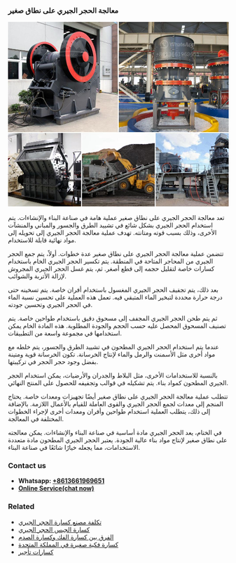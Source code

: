 <h3>معالجة الحجر الجيري على نطاق صغير</h3><img src='1701854175.jpg' alt=''><p>تعد معالجة الحجر الجيري على نطاق صغير عملية هامة في صناعة البناء والإنشاءات. يتم استخدام الحجر الجيري بشكل شائع في تشييد الطرق والجسور والمباني والمنشآت الأخرى، وذلك بسبب قوته ومتانته. تهدف عملية معالجة الحجر الجيري إلى تحويله إلى مواد نهائية قابلة للاستخدام.</p><p>تتضمن عملية معالجة الحجر الجيري على نطاق صغير عدة خطوات. أولاً، يتم جمع الحجر الجيري من المحاجر المتاحة في المنطقة. يتم تكسير الحجر الجيري الخام باستخدام كسارات خاصة لتقليل حجمه إلى قطع أصغر. ثم، يتم غسل الحجر الجيري المجروش لإزالة الأتربة والشوائب.</p><p>بعد ذلك، يتم تجفيف الحجر الجيري المغسول باستخدام أفران خاصة. يتم تسخينه حتى درجة حرارة محددة لتبخير الماء المتبقي فيه. تعمل هذه العملية على تحسين نسبة الماء في الحجر الجيري وتحسين جودته.</p><p>ثم يتم طحن الحجر الجيري المجفف إلى مسحوق دقيق باستخدام طواحين خاصة. يتم تصنيف المسحوق المحصل عليه حسب الحجم والجودة المطلوبة. هذه المادة الخام يمكن استخدامها في مجموعة واسعة من التطبيقات.</p><p>عندما يتم استخدام الحجر الجيري المطحون في تشييد الطرق والجسور، يتم خلطه مع مواد أخرى مثل الأسمنت والرمل والماء لإنتاج الخرسانة. تكون الخرسانة قوية ومتينة بفضل وجود حجر الحجر في تركيبتها.</p><p>بالنسبة للاستخدامات الأخرى، مثل البلاط والجدران والأرضيات، يمكن استخدام الحجر الجيري المطحون كمواد بناء. يتم تشكيله في قوالب وتجفيفه للحصول على المنتج النهائي.</p><p>تتطلب عملية معالجة الحجر الجيري على نطاق صغير أيضًا تجهيزات ومعدات خاصة. يحتاج المنجم إلى معدات لجمع الحجر الجيري والقوى العاملة للقيام بالأعمال اللازمة. بالإضافة إلى ذلك، يتطلب العملية استخدام طواحين وأفران ومعدات أخرى لإجراء الخطوات المختلفة في المعالجة.</p><p>في الختام، يعد الحجر الجيري مادة أساسية في صناعة البناء والإنشاءات. يمكن معالجته على نطاق صغير لإنتاج مواد بناء عالية الجودة. يعتبر الحجر الجيري المطحون مادة متعددة الاستخدامات، مما يجعله خيارًا شائعًا في صناعة البناء.</p><h3>Contact us</h3><ul><li><strong>Whatsapp:&nbsp;<a href="https://wa.me/8613661969651">+8613661969651</a></strong></li><li><a href="https://swt.shibang-china.com/?git&amp;zhl&amp;معالجة الحجر الجيري على نطاق صغير"><strong>Online Service(chat now)</strong></a></li></ul><h3>Related</h3><ul><li><a href='تكلفة مصنع كسارة الحجر الجيري.md'>تكلفة مصنع كسارة الحجر الجيري</a></li><li><a href='كسارة الجبس الحجر الجيري.md'>كسارة الجبس الحجر الجيري</a></li><li><a href='الفرق بين كسارة الفك وكسارة الصدم.md'>الفرق بين كسارة الفك وكسارة الصدم</a></li><li><a href='كسارة فكية صغيرة في المملكة المتحدة.md'>كسارة فكية صغيرة في المملكة المتحدة</a></li><li><a href='كسارات تأجير.md'>كسارات تأجير</a></li></ul>